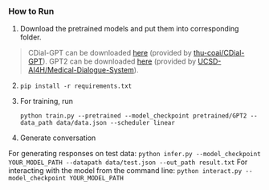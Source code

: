 ### How to Run

1. Download the pretrained models and put them into corresponding folder.

> CDial-GPT can be downloaded [here](https://huggingface.co/thu-coai/CDial-GPT2_LCCC-base) (provided by [thu-coai/CDial-GPT](https://github.com/thu-coai/CDial-GPT)).
> GPT2 can be downloaded [here](https://drive.google.com/file/d/1SMoNAptrdsomwHcJBkH-mkt-iri5LLnR/view?usp=sharing) (provided by [UCSD-AI4H/Medical-Dialogue-System](https://github.com/UCSD-AI4H/Medical-Dialogue-System)).


2. `pip install -r requirements.txt`

3. For training, run

    `python train.py --pretrained --model_checkpoint pretrained/GPT2 --data_path data/data.json --scheduler linear`

4. Generate conversation

For generating responses on test data:
    `python infer.py --model_checkpoint YOUR_MODEL_PATH --datapath data/test.json --out_path result.txt`
For interacting with the model from the command line:
    `python interact.py --model_checkpoint YOUR_MODEL_PATH`

